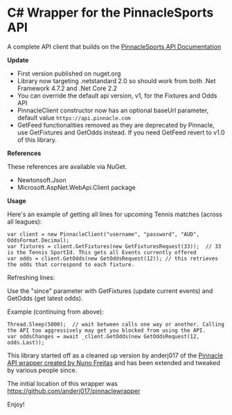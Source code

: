 # C# Wrapper for the PinnacleSports API

A complete API client that builds on the [PinnacleSports API Documentation](https://www.pinnacle.com/en/api/manual)

**Update**

- First version published on nuget.org
- Library now targeting .netstandard 2.0 so should work from both .Net Framework 4.7.2 and .Net Core 2.2
- You can override the default api version, v1, for the Fixtures and Odds API
- PinnacleClient constructor now has an optional baseUrl parameter, default value `https://api.pinnacle.com`
- GetFeed functionalities removed as they are deprecated by Pinnacle, use GetFixtures and GetOdds instead. If you need GetFeed revert to v1.0 of this library. 


**References**

These references are available via NuGet.

- Newtonsoft.Json 
- Microsoft.AspNet.WebApi.Client package

**Usage**

Here's an example of getting all lines for upcoming Tennis matches (across all leagues):

```
var client = new PinnacleClient("username", "password", "AUD", OddsFormat.Decimal);
var fixtures = client.GetFixtures(new GetFixturesRequest(33));	// 33 is the Tennis SportId. This gets all Events currently offered
var odds = client.GetOdds(new GetOddsRequest(12)); // this retrieves the odds that correspond to each fixture.
```

Refreshing lines:

Use the "since" parameter with GetFixtures (update current events) and GetOdds (get latest odds).

Example (continuing from above):

```
Thread.Sleep(5000);  // wait between calls one way or another. Calling the API too aggressively may get you blocked from using the API.
var oddsChanges = await _client.GetOdds(new GetOddsRequest(12, odds.Last));   
```

This library started off as a cleaned up version by anderj017 of the [Pinnacle API wrapper created by Nuno Freitas](http://www.broculos.net/2014/04/pinnacle-sports-how-to-implement-rest.html) and has been extended and tweaked by various people since.


The initial location of this wrapper was https://github.com/anderj017/pinnaclewrapper
	
Enjoy!
